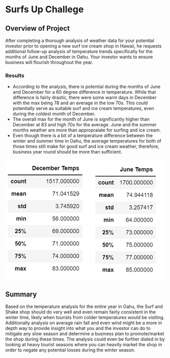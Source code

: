# Surfs Up Challege

## Overview of Project

After completing a thorough analysis of weather data for your potential investor prior to opening a new surf ice cream shop in Hawaii, he requests additional follow-up analysis of temperature trends specifically for the months of June and December in Oahu. Your investor wants to ensure business will flourish throughout the year. 

### Results

  * According to the analysis, there is potential during the months of June and December for a 60 degree difference in temperature. While that difference is fairly drastic, there were some warm days in December with the max being 78 and an average in the low 70s. This could potentially serve as suitable surf and ice cream temperatures, even during the coldest month of December. 
  * The overall max for the month of June is significantly higher than December at 83 and high 70s for the average. June and the summer months weather are more than appropraiate for surfing and ice cream.
  * Even though there is a bit of a temperature difference between the winter and summer time in Oahu, the average temperatures for both of those times still make for good surf and ice cream weather, therefore, business year round should be more than sufficient.

![This is an image](https://github.com/gonzojc/surfs_up/blob/main/dec_temps.png) ![This is an image](https://github.com/gonzojc/surfs_up/blob/main/june_temps.png)


## Summary

Based on the temperature analysis for the entire year in Oahu, the Surf and Shake shop should do very well and even remain fairly consistent in the winter time, likely when tourists from colder temperatures would be visiting. Additionally analysis on average rain fall and even wind might be a more in depth way to provide insight into what you and the investor can do to mitigate any slow season and determine a business plan to promote/market the shop during these times. The analysis could even be further dialed in by looking at heavy tourist seasons where you can heavily market the shop in order to negate any potential losses during the winter season.

